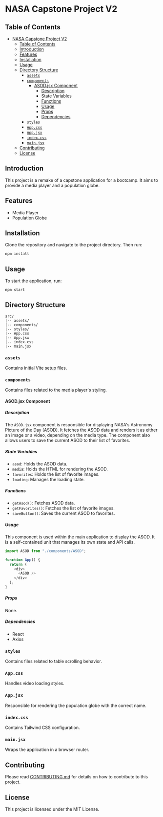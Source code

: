# NASA Capstone Project V2

## Table of Contents

- [NASA Capstone Project V2](#nasa-capstone-project-v2)
  - [Table of Contents](#table-of-contents)
  - [Introduction](#introduction)
  - [Features](#features)
  - [Installation](#installation)
  - [Usage](#usage)
  - [Directory Structure](#directory-structure)
    - [`assets`](#assets)
    - [`components`](#components)
      - [ASOD.jsx Component](#asodjsx-component)
        - [Description](#description)
        - [State Variables](#state-variables)
        - [Functions](#functions)
        - [Usage](#usage-1)
        - [Props](#props)
        - [Dependencies](#dependencies)
    - [`styles`](#styles)
    - [`App.css`](#appcss)
    - [`App.jsx`](#appjsx)
    - [`index.css`](#indexcss)
    - [`main.jsx`](#mainjsx)
  - [Contributing](#contributing)
  - [License](#license)

## Introduction

This project is a remake of a capstone application for a bootcamp. It aims to provide a media player and a population globe.

## Features

- Media Player
- Population Globe

## Installation

Clone the repository and navigate to the project directory. Then run:

```bash
npm install
```

## Usage

To start the application, run:

```bash
npm start
```

## Directory Structure

```
src/
|-- assets/
|-- components/
|-- styles/
|-- App.css
|-- App.jsx
|-- index.css
|-- main.jsx
```

### `assets`

Contains initial Vite setup files.

### `components`

Contains files related to the media player's styling.

#### ASOD.jsx Component

##### Description

The `ASOD.jsx` component is responsible for displaying NASA's Astronomy Picture of the Day (ASOD). It fetches the ASOD data and renders it as either an image or a video, depending on the media type. The component also allows users to save the current ASOD to their list of favorites.

##### State Variables

- `asod`: Holds the ASOD data.
- `media`: Holds the HTML for rendering the ASOD.
- `favorites`: Holds the list of favorite images.
- `loading`: Manages the loading state.

##### Functions

- `getAsod()`: Fetches ASOD data.
- `getFavorites()`: Fetches the list of favorite images.
- `saveButton()`: Saves the current ASOD to favorites.

##### Usage

This component is used within the main application to display the ASOD. It is a self-contained unit that manages its own state and API calls.

```javascript
import ASOD from "./components/ASOD";

function App() {
  return (
    <div>
      <ASOD />
    </div>
  );
}
```

##### Props

None.

##### Dependencies

- React
- Axios

### `styles`

Contains files related to table scrolling behavior.

### `App.css`

Handles video loading styles.

### `App.jsx`

Responsible for rendering the population globe with the correct name.

### `index.css`

Contains Tailwind CSS configuration.

### `main.jsx`

Wraps the application in a browser router.

## Contributing

Please read [CONTRIBUTING.md](CONTRIBUTING.md) for details on how to contribute to this project.

## License

This project is licensed under the MIT License.
